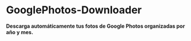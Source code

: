 # GooglePhotos-Downloader
**Descarga automáticamente tus fotos de Google Photos organizadas por año y mes.**
